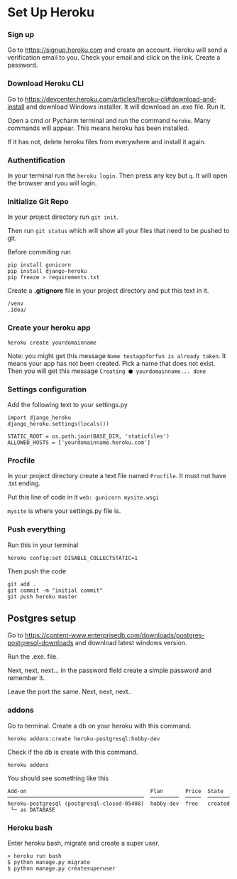 # Set Up Heroku

### Sign up 

Go to https://signup.heroku.com and create an account. Heroku will send a verification email to you. Check your email and click on the link. Create a password.


### Download Heroku CLI

Go to https://devcenter.heroku.com/articles/heroku-cli#download-and-install and download Windows installer. It will download an .exe file. Run it. 

Open a cmd or Pycharm terminal and run the command `heroku`. Many commands will appear. This means heroku has been installed. 

If it has not, delete heroku files from everywhere and install it again. 


### Authentification

In your terminal run the `heroku login`. Then press any key but `q`. It will open the browser and you will login. 


### Initialize Git Repo 

In your project directory run `git init`. 

Then run `git status` which will show all your files that need to be pushed to git. 

Before commiting run 
```
pip install gunicorn
pip install django-heroku
pip freeze > requirements.txt
```

Create a **.gitignore** file in your project directory and put this text in it.
```
/venv
.idea/
```

### Create your heroku app

```
heroku create yourdomainname
```
Note: you might get this message `Name testappforfun is already taken`. It means your app has not been created. Pick a name that does not exist. 
Then you will get this message `Creating ⬢ yourdomainname... done`

### Settings configuration
Add the following text to your settings.py

```
import django_heroku
django_heroku.settings(locals())

STATIC_ROOT = os.path.join(BASE_DIR, 'staticfiles')
ALLOWED_HOSTS = ['yourdomainname.heroku.com']
```


### Procfile
In your project directory create a text file named `Procfile`. It must not have .txt ending.

Put this line of code in it `web: gunicorn mysite.wsgi`

`mysite` is where your settings.py file is. 

### Push everything

Run this in your terminal 
```
heroku config:set DISABLE_COLLECTSTATIC=1
```
Then push the code
```
git add . 
git commit -m "initial commit"
git push heroku master
```

## Postgres setup

Go to https://content-www.enterprisedb.com/downloads/postgres-postgresql-downloads and download latest windows version.

Run the .exe. file. 

Next, next, next... in the password field create a simple password and remember it. 

Leave the port the same. Next, next, next..

### addons
Go to terminal. 
Create a db on your heroku with this command.
```
heroku addons:create heroku-postgresql:hobby-dev
```
Check if the db is create with this command.
```
heroku addons
```

You should see something like this
```
Add-on                                       Plan       Price  State  
───────────────────────────────────────────  ─────────  ─────  ───────
heroku-postgresql (postgresql-closed-05408)  hobby-dev  free   created
 └─ as DATABASE

```

### Heroku bash
Enter heroku bash, migrate and create a super user.
```
> heroku run bash
$ python manage.py migrate
$ python manage.py createsuperuser 
```

